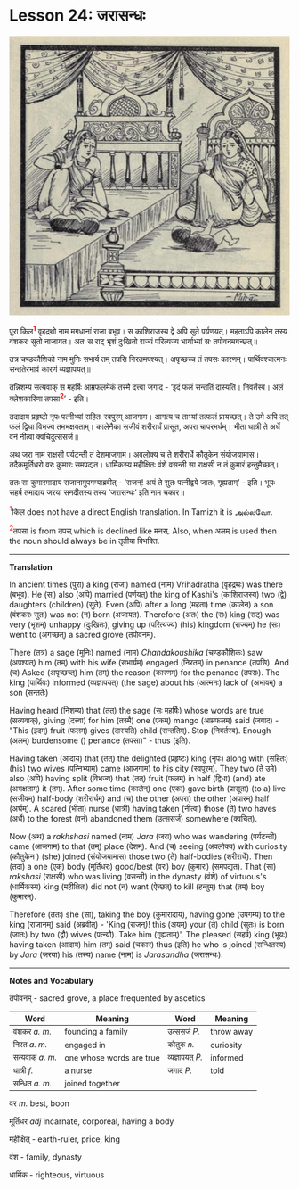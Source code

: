 # Lesson 24: जरासन्धः

![picture of Jarasanda being killed by Bheema](./images/r1l24.jpg)


पुरा किल<span style="color:red"><sup><b>1</b></sup></span> वृहद्रथो नाम मगधानां राजा बभूव। स काशिराजस्य द्वे अपि सुते पर्यणयत्। महताऽपि कालेन तस्य वंशकरः सुतो नाजायत। अतः स राट् भृशं दुःखितो राज्यं परित्यज्य भार्याभ्यां सः तपोवनमगच्छत्॥

तत्र चण्डकौशिको नाम मुनिः सभार्य तम् तपसि निरतमपश्यत्। अपृच्छच्च तं तपसः कारणम्। पार्थिवश्चात्मनः सन्ततेरभावं कारणं व्यज्ञापयत्॥

तन्निशम्य सत्यवाक् स महर्षिः आम्रफलमेकं तस्मै दत्त्वा जगाद - ’इदं फलं सन्ततिं दास्यति। निवर्तस्व। अलं क्लेशकारिणा तपसा<span style="color:red"><sup><b>2</b></sup></span>’ - इति।

तदादाय प्रहृष्टो नृपः पत्नीभ्यां सहितः स्वपुरम् आजगाम। आगत्य च ताभ्यां तत्फलं प्रायच्छत्। ते उमे अपि तत् फलं द्विधा विभज्य तमभक्षयताम्। कालेनैका सजीवं शरीरार्धं प्रासूत, अपरा चापरमर्धम्। भीता धात्री ते अर्धे वनं नीत्वा क्वचिदुत्ससर्ज॥

अथ जरा नाम राक्षसी पर्यटन्ती तं देशमाजगाम। अवलोक्य च ते शरीरार्धे कौतुकेन संयोजयामास। तदैकमूर्तिधरो वरः कुमारः समपद्यत। धार्मिकस्य महीक्षितः वंशे वसन्ती सा राक्षसी न तं कुमारं हन्तुमैच्छत्॥

ततः सा कुमारमादाय राजानामुपगम्याब्रवीत् - ’राजन्! अयं ते सुतः पत्नीद्वये जातः, गृह्यताम्’ - इति। भूयः सहर्ष तमादाय जरया सनदीतस्य तस्य ’जरासन्धः’ इति नाम चकार॥

<span style="color:red"><sup>1</sup></span>किल does not have a direct English translation. In Tamizh it is அல்லவோ.

<span style="color:red"><sup>2</sup></span>तपसा is from तपस् which is declined like मनस्. Also, when अलम् is used then the noun should always be in तृतीया विभक्ति.

---

**Translation**

In ancient times (पुरा) a king (राजा) named (नाम) Vrihadratha (वृहद्रथः) was there (बभूव). He (सः) also (अपि) married (पर्णयत्) the king of Kashi's (काशिराजस्य) two (द्वे) daughters (children) (सुते). Even (अपि) after a long (महता) time (कालेन) a son (वंशकरः सुतः) was not (न) born (अजायत). Therefore (अतः) the (सः) king (राट्) was very (भृशम्) unhappy (दुःखितः), giving up (परित्यज्य) (his) kingdom (राज्यम्) he (सः) went to (अगच्छत्) a sacred grove (तपोवनम्).

There (तत्र) a sage (मुनिः) named (नाम) *Chandakoushika* (चण्डकौशिकः) saw  (अपश्यत्) him (तम्) with his wife (सभार्यम्) engaged (निरतम्) in penance (तपसि). And (च) Asked (अपृच्छच्त्) him (तम्) the reason (कारणम्) for the penance (तपसः). The king (पार्थिवः) informed (व्यज्ञापयत्) (the sage) about his (आत्मनः) lack of (अभावम्) a son (सन्ततेः)

Having heard (निशम्य) that (तत्) the sage (सः महर्षिः) whose words are true (सत्यवाक्), giving (दत्त्वा) for him (तस्मै) one (एकम्)  mango  (आम्रफलम्) said (जगाद) - "This (इदम्) fruit (फलम्) gives (दास्यति) child (सन्ततिम्). Stop (निवर्तस्व). Enough (अलम्) burdensome () penance (तपसा)" - thus (इति).

Having taken (आदाय) that (तत्) the delighted (प्रहृष्टः) king (नृपः) along with (सहितः) (his) two wives (पत्निभ्याम्) came (आजगाम) to his city (स्वपुरम्). They two (ते उमे) also (अपि) having split (विभज्य) that (तत्) fruit (फलम्) in half (द्विधा) (and) ate (अभक्षताम्) it (तम्). After some time (कालेन्) one (एका) gave birth (प्रासूता) (to a) live (सजीवम्) half-body (शरीरार्धम्) and (च) the other (अपरा) the other (अपारम्) half (अर्घम्). A scared (भीता) nurse (धात्री) having taken (नीत्वा) those (ते) two haves (अर्धे) to the forest (वनं) abandoned them (उत्ससर्ज) somewhere (क्वचित्).

Now (अथ) a  *rakhshasi* named (नाम) *Jara* (जरा) who was wandering (पर्यटन्ती) came (आजगाम) to that (तम्) place (देशम्). And (च) seeing (अवलोक्य) with curiosity (कौतुकेन ) (she) joined (संयोजयामास) those two (ते) half-bodies (शरीरार्धे). Then (तदा) a one (एक) body (मूर्तिधरः) good/best (वरः) boy (कुमारः)  (समपद्यत). That (सा) *rakshasi* (राक्षसी) who was living (वसन्ती) in the dynasty (वंशे) of virtuous's (धार्मिकस्य) king (महीक्षितः) did not (न) want (ऐच्छत्) to kill (हन्तुम्) that (तम्) boy (कुमारम्).

Therefore (ततः) she (सा), taking the boy (कुमारादाय), having gone (उपगम्य) to the king (राजानम्) said (अब्रवीत्) - 'King (राजन्)! this (अयम्) your (ते) child (सुतः) is born (जातः) by two (द्वौ) wives (पत्न्यौ). Take him (गृह्यताम्)'. The pleased (सहर्ष) king (भूयः)  having taken (आदाय) him (तम्) said (चकार) thus (इति) he who is joined (सन्धितस्य) by *Jara* (जरया) his (तस्य) name (नाम)  is *Jarasandha* (जरासन्धः).

---

**Notes and Vocabulary**


तपोवनम् - sacred grove, a place frequented by ascetics 

| Word | Meaning | Word | Meaning | 
| --- | --- | --- | --- |
 | वंशकर *a. m.* | founding a family | उत्ससर्ज *P.* | throw away |
 | निरत *a. m.* | engaged in | कौतुक *n.* | curiosity |
 | सत्यवाक् *a. m.* | one whose words are true | व्यज्ञापयत् *P.* | informed |
 | धात्री *f.* | a nurse | जगाद *P.* | told |
 | सन्धित *a. m.* | joined together | 


 वर *m.* best, boon

 मूर्तिधर *adj* incarnate, corporeal, having a body

 महीक्षित् - earth-ruler, price, king

 वंश - family, dynasty

 धार्मिक - righteous, virtuous 